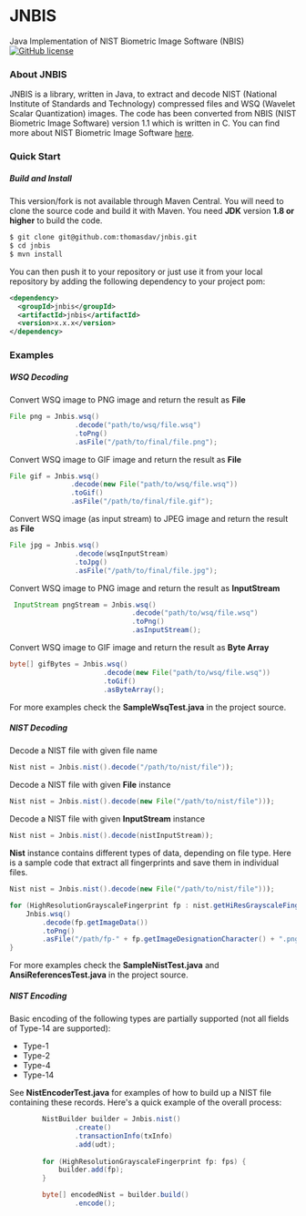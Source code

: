 # JNBIS #
Java Implementation of NIST Biometric Image Software (NBIS) 
[![GitHub license](https://img.shields.io/badge/license-Apache%20License%202.0-blue.svg?style=flat)](http://www.apache.org/licenses/LICENSE-2.0)

### About JNBIS ###
JNBIS is a library, written in Java, to extract and decode NIST (National Institute of Standards and Technology) compressed files and WSQ (Wavelet Scalar Quantization) images. 
The code has been converted from NBIS (NIST Biometric Image Software) version 1.1 which is written in C.
You can find more about NIST Biometric Image Software [here](http://www.nist.gov/itl/iad/ig/nbis.cfm).


### Quick Start ###
##### Build and Install #####
This version/fork is not available through Maven Central. You will need to clone the source code and build it with Maven. You need **JDK** version **1.8 or higher** to build the code.

```bash
$ git clone git@github.com:thomasdav/jnbis.git
$ cd jnbis
$ mvn install
```

You can then push it to your repository or just use it from your local repository by adding the following dependency to your project pom: 
```xml
<dependency>
  <groupId>jnbis</groupId>
  <artifactId>jnbis</artifactId>
  <version>x.x.x</version>
</dependency>
```

### Examples ###
##### WSQ Decoding ##### 
Convert WSQ image to PNG image and return the result as **File**
```Java
File png = Jnbis.wsq()
                .decode("path/to/wsq/file.wsq")
                .toPng()
                .asFile("/path/to/final/file.png");
```
Convert WSQ image to GIF image and return the result as **File**
 ```Java
File gif = Jnbis.wsq()
                .decode(new File("path/to/wsq/file.wsq"))
                .toGif()
                .asFile("/path/to/final/file.gif");
```
Convert WSQ image (as input stream) to JPEG image and return the result as **File**
```Java
File jpg = Jnbis.wsq()
                .decode(wsqInputStream)
                .toJpg()
                .asFile("/path/to/final/file.jpg");
 ```
 Convert WSQ image to PNG image and return the result as **InputStream** 
```Java
 InputStream pngStream = Jnbis.wsq()
                              .decode("path/to/wsq/file.wsq")
                              .toPng()
                              .asInputStream();
```
Convert WSQ image to GIF image and return the result as **Byte Array**
```Java
byte[] gifBytes = Jnbis.wsq()
                       .decode(new File("path/to/wsq/file.wsq"))
                       .toGif()
                       .asByteArray();
```
 
For more examples check the **SampleWsqTest.java** in the project source. 

##### NIST Decoding ##### 
Decode a NIST file with given file name
```Java
Nist nist = Jnbis.nist().decode("/path/to/nist/file"));
```

Decode a NIST file with given **File** instance
```Java
Nist nist = Jnbis.nist().decode(new File("/path/to/nist/file")));
```

Decode a NIST file with given **InputStream** instance
```Java
Nist nist = Jnbis.nist().decode(nistInputStream));
```

**Nist** instance contains different types of data, depending on file type. 
Here is a sample code that extract all fingerprints and save them in individual files. 
```Java
Nist nist = Jnbis.nist().decode(new File("/path/to/nist/file")));

for (HighResolutionGrayscaleFingerprint fp : nist.getHiResGrayscaleFingerprints()) {
    Jnbis.wsq()
        .decode(fp.getImageData())
        .toPng()
        .asFile("/path/fp-" + fp.getImageDesignationCharacter() + ".png");
}
 ```
For more examples check the **SampleNistTest.java** and **AnsiReferencesTest.java** in the project source. 

##### NIST Encoding #####

Basic encoding of the following types are partially supported (not all fields of Type-14 are supported):
* Type-1
* Type-2
* Type-4
* Type-14

See **NistEncoderTest.java** for examples of how to build up a NIST file containing these records. Here's a quick example
of the overall process:

```Java
        NistBuilder builder = Jnbis.nist()
                .create()
                .transactionInfo(txInfo)
                .add(udt);
        
        for (HighResolutionGrayscaleFingerprint fp: fps) {
            builder.add(fp);
        }

        byte[] encodedNist = builder.build()
                .encode();
```

